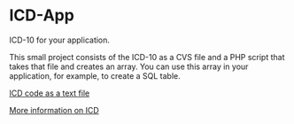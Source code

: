 # ICD-App
ICD-10 for your application.

This small project consists of the ICD-10 as a CVS file and a PHP script that takes that file and creates an array. You can use this array in your application, for example, to create a SQL table.

[ICD code as a text file ](https://www.cms.gov/Medicare/Coding/ICD10/2020-ICD-10-CM)

[More information on ICD](https://www.who.int/classifications/icd/en/)
